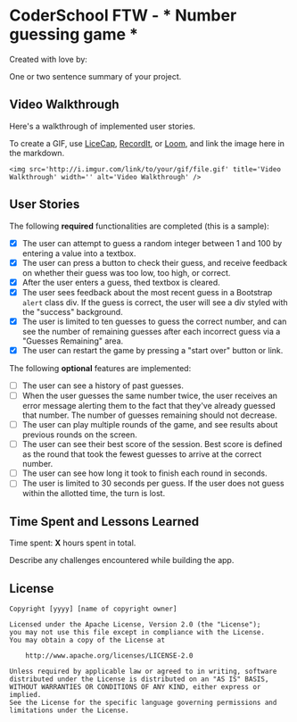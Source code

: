 # CoderSchool FTW - * Number guessing game *

Created with love by: <Your Name Here>
  
One or two sentence summary of your project. 

## Video Walkthrough

Here's a walkthrough of implemented user stories.

To create a GIF, use [LiceCap](http://www.cockos.com/licecap/), [RecordIt](http://www.recordit.co), or [Loom](http://www.useloom.com), and link the image here in the markdown.

```
<img src='http://i.imgur.com/link/to/your/gif/file.gif' title='Video Walkthrough' width='' alt='Video Walkthrough' />
```

## User Stories

The following **required** functionalities are completed (this is a sample):

* [x] The user can attempt to guess a random integer between 1 and 100 by entering a value into a textbox. 
* [x] The user can press a button to check their guess, and receive feedback on whether their guess was too low, too high, or correct. 
* [x] After the user enters a guess, thed textbox is cleared. 
* [x] The user sees feedback about the most recent guess in a Bootstrap `alert` class div. If the guess is correct, the user will see a div styled with the "success" background.  
* [x] The user is limited to ten guesses to guess the correct number, and can see the number of remaining guesses after each incorrect guess via a "Guesses Remaining" area. 
* [x] The user can restart the game by pressing a "start over" button or link. 

The following **optional** features are implemented:

* [ ] The user can see a history of past guesses.
* [ ] When the user guesses the same number twice, the user receives an error message alerting them to the fact that they've already guessed that number. The number of guesses remaining should not decrease. 
* [ ] The user can play multiple rounds of the game, and see results about previous rounds on the screen.
* [ ] The user can see their best score of the session. Best score is defined as the round that took the fewest guesses to arrive at the correct number. 
* [ ] The user can see how long it took to finish each round in seconds.
* [ ] The user is limited to 30 seconds per guess. If the user does not guess within the allotted time, the turn is lost. 

## Time Spent and Lessons Learned

Time spent: **X** hours spent in total.

Describe any challenges encountered while building the app.

## License

    Copyright [yyyy] [name of copyright owner]

    Licensed under the Apache License, Version 2.0 (the "License");
    you may not use this file except in compliance with the License.
    You may obtain a copy of the License at

        http://www.apache.org/licenses/LICENSE-2.0

    Unless required by applicable law or agreed to in writing, software
    distributed under the License is distributed on an "AS IS" BASIS,
    WITHOUT WARRANTIES OR CONDITIONS OF ANY KIND, either express or implied.
    See the License for the specific language governing permissions and
    limitations under the License.
